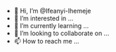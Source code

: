 - 👋 Hi, I’m @Ifeanyi-Ihemeje
- 👀 I’m interested in ...
- 🌱 I’m currently learning ...
- 💞️ I’m looking to collaborate on ...
- 📫 How to reach me ...

<!---
Ifeanyi-Ihemeje/Ifeanyi-Ihemeje is a ✨ special ✨ repository because its `README.md` (this file) appears on your GitHub profile.
You can click the Preview link to take a look at your changes.
--->
